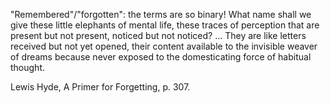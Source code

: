 
"Remembered"/"forgotten": the terms are so binary! What name shall we give these little elephants of mental life, these traces of perception that are present but not present, noticed but not noticed? ... They are like letters received but not yet opened, their content available to the invisible weaver of dreams because never exposed to the domesticating force of habitual thought.

Lewis Hyde, A Primer for Forgetting, p. 307.
